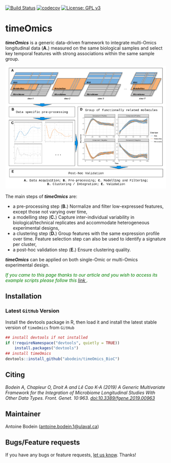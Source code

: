 
[![Build Status](https://travis-ci.com/abodein/timeOmics_BioC.svg?branch=master)](https://travis-ci.com/abodein/timeOmics)
[![codecov](https://codecov.io/gh/abodein/timeOmics_BioC/branch/master/graph/badge.svg)](https://codecov.io/gh/abodein/timeOmics)
[![License: GPL v3](https://img.shields.io/badge/License-GPLv3-blue.svg)](https://www.gnu.org/licenses/gpl-3.0)

# timeOmics

***timeOmics*** is a generic data-driven framework to integrate multi-Omics longitudinal data (**A.**) measured on the same biological samples and select key temporal features with strong associations within the same sample group.

![](./man/figures/method_overview.png)

The main steps of ***timeOmics*** are:

* a pre-processing step (**B.**) Normalize and filter low-expressed features, except those not varying over time,
* a modelling step (**C.**)  Capture inter-individual variability in biological/technical replicates and accommodate heterogeneous experimental designs,
* a clustering step (**D.**) Group features with the same expression profile over time. Feature selection step can also be used to identify a signature per cluster,
* a post-hoc validation step (**E.**) Ensure clustering quality.

***timeOmics*** can be applied on both single-Omic or multi-Omics experimental design.

*<font color="green"> If you came to this page thanks to our article and you wish to access its example scripts please follow this
<a href="https://github.com/abodein/timeOmics_frontiers"> link </a>.</font>*

## Installation

### Latest `GitHub` Version

Install the devtools package in R, then load it and install the latest stable version of `timeOmics` from `GitHub`

```r
## install devtools if not installed
if (!requireNamespace("devtools", quietly = TRUE))
    install.packages("devtools")
## install timeOmics
devtools::install_github("abodein/timeOmics_BioC")
```

## Citing

*Bodein A, Chapleur O, Droit A and Lê Cao K-A (2019) A Generic Multivariate Framework for the Integration of Microbiome Longitudinal Studies With Other Data Types. Front. Genet. 10:963. <a href="http://dx.doi.org/10.3389/fgene.2019.00963"> doi:10.3389/fgene.2019.00963</a>*

## Maintainer
Antoine Bodein (<antoine.bodein.1@ulaval.ca>)

## Bugs/Feature requests

If you have any bugs or feature requests, [let us know](https://github.com/abodein/timeOmics_BioC/issues). Thanks!
